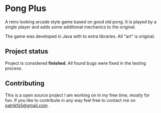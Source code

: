 # Pong Plus
A retro looking arcade style game based on good old pong. It is played by a single player and adds some additional mechanics to the original.

The game was developed in Java with to extra libraries. All "art" is original.

## Project status
Project is considered **finished**. All found bugs were fixed in the testing process.

## Contributing
This is a open source project I am working on in my free time, mostly for fun. If you like to contribute in any way feel free to contact me on <patrikfs5@gmail.com>.
